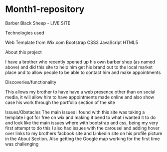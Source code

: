 # Month1-repository
Barber Black Sheep - LIVE SITE

Technologies used

Web Template from Wix.com
Bootstrap
CSS3
JavaScript
HTML5

About this project

I have a brother who recently opened up his own barber shop (as named above) and did this site to help him get his brand out to the local market
place and to allow people to be able to contact him and make appointments

Discoveries/functionality

This allows my brother to have have a web presence other than on social media, it will allow him to have appointments made online 
and also show case his work through the portfolio section of the site

Issues/Obstacles
The main issues i found with this site was taking a template i got for free on wix and making it bend to what i wanted it to do and look
like the main issues where with bootstrap and css, being my very first attempt to do this I also had issues with the carousel and adding
hover over links to my brothers facbook site and Linkedin site on his profile picture in the About Section.
Also getting the Google map working for the first time was challenging
